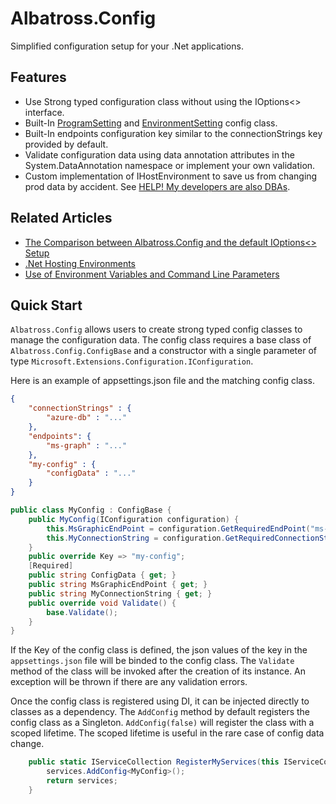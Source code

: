 # Albatross.Config
Simplified configuration setup for your .Net applications.

## Features
* Use Strong typed configuration class without using the IOptions<> interface.
* Built-In [ProgramSetting](./ProgramSetting.cs) and [EnvironmentSetting](./EnvironmentSetting.cs) config class.
* Built-In endpoints configuration key similar to the connectionStrings key provided by default.
* Validate configuration data using data annotation attributes in the System.DataAnnotation namespace or implement your own validation.
* Custom implementation of IHostEnvironment to save us from changing prod data by accident.  See [HELP!  My developers are also DBAs](../docs/hosting-env.md).

## Related Articles
* [The Comparison between Albatross.Config and the default IOptions<> Setup](../docs/the-comparison.md)
* [.Net Hosting Environments](../docs/hosting-env.md)
* [Use of Environment Variables and Command Line Parameters](../docs/hosting-env.md)

## Quick Start
`Albatross.Config` allows users to create strong typed config classes to manage the configuration data.  The config class requires a base class of `Albatross.Config.ConfigBase` and a constructor with a single parameter of type `Microsoft.Extensions.Configuration.IConfiguration`.

Here is an example of appsettings.json file and the matching config class.
```json
{
	"connectionStrings" : {
		"azure-db" : "..."
	},
	"endpoints": {
		"ms-graph" : "..."
	},
	"my-config" : {
		"configData" : "..."
	}
}
```
```csharp
public class MyConfig : ConfigBase {
	public MyConfig(IConfiguration configuration) {
		this.MsGraphicEndPoint = configuration.GetRequiredEndPoint("ms-graph");
		this.MyConnectionString = configuration.GetRequiredConnectionString("azure-db");
	}
	public override Key => "my-config";
	[Required]
	public string ConfigData { get; }
	public string MsGraphicEndPoint { get; }
	public string MyConnectionString { get; }
	public override void Validate() {
		base.Validate();
	}
}
```
If the Key of the config class is defined, the json values of the key in the `appsettings.json` file will be binded to the config class.  The `Validate` method of the class will be invoked after the creation of its instance.  An exception will be thrown if there are any validation errors.

Once the config class is registered using DI, it can be injected directly to classes as a dependency.  The `AddConfig` method by default registers the config class as a Singleton.  `AddConfig(false)` will register the class with a scoped lifetime.  The scoped lifetime is useful in the rare case of config data change.
```csharp
	public static IServiceCollection RegisterMyServices(this IServiceCollection services) {
		services.AddConfig<MyConfig>();
		return services;
	}
```